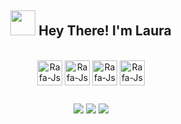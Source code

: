 <span align="center">

## <img src="https://i.imgur.com/0hdZ65D.gif" width="40px"> Hey There! I'm Laura </h2>


<div style="display: inline_block"><br>
  <img align="center" alt="Rafa-Js" height="40" width="40" src="https://img.icons8.com/?size=512&id=13654&format=png">
  <img align="center" alt="Rafa-Js" height="40" width="40" src="https://img.icons8.com/?size=512&id=13441&format=png">
  <img align="center" alt="Rafa-Js" height="40" width="40" src="https://img.icons8.com/?size=512&id=qYfwpsRXEcpc&format=png">
  <img align="center" alt="Rafa-Js" height="40" width="40" src="https://img.icons8.com/?size=512&id=laYYF3dV0Iew&format=png">
</div>

##

<div> 
  <a href="https://instagram.com/laura_non_ce02" target="_blank"><img src="https://img.shields.io/badge/-Instagram-%23E4405F?style=for-the-badge&logo=instagram&logoColor=white" target="_blank"></a>
 	<a href = "mailto:lauraflorio2003@gmail.com"><img src="https://img.shields.io/badge/-Gmail-%23333?style=for-the-badge&logo=gmail&logoColor=white" target="_blank"></a>
  <a href="https://www.linkedin.com/in/lauraribeiroflorio" target="_blank"><img src="https://img.shields.io/badge/-LinkedIn-%230077B5?style=for-the-badge&logo=linkedin&logoColor=white" target="_blank"></a> 
  
</div>


